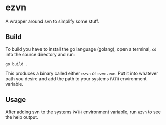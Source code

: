 # ezvn

A wrapper around svn to simplify some stuff.

## Build

To build you have to install the go language (golang), open a terminal, `cd` into the source directory and run:

```
go build .
```

This produces a binary called either `ezvn` or `ezvn.exe`. Put it into whatever path you desire and add the path to your systems `PATH` environment variable.

## Usage

After adding svn to the systems `PATH` environment variable, run `ezvn` to see the help output.
